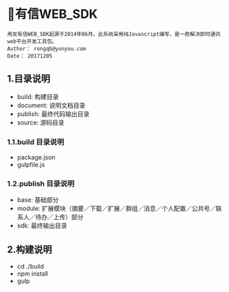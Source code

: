 # 有信WEB_SDK

    用友有信WEB_SDK起源于2014年06月，此系统采用纯Javascript编写，是一款解决即时通讯web平台开发工具包。
    Author： rongqb@yonyou.com
    Date： 20171205

## 1.目录说明
* build: 构建目录
* document: 说明文档目录
* publish: 最终代码输出目录
* source: 源码目录

### 1.1.build 目录说明
* package.json 
* gulpfile.js

### 1.2.publish 目录说明
* base: 基础部分
* module: 扩展模块（摘要／下载／扩展／群组／消息／个人配置／公共号／联系人／待办／上传）部分
* sdk: 最终输出目录

## 2.构建说明
- cd ./build
- npm install
- gulp 